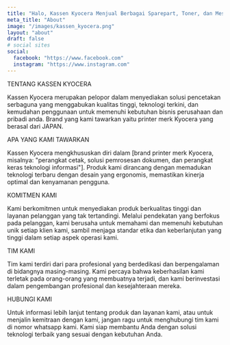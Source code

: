 ```yaml
---
title: "Halo, Kassen Kyocera Menjual Berbagai Sparepart, Toner, dan Mesin Kyocera"
meta_title: "About"
image: "/images/kassen_kyocera.png"
layout: "about"
draft: false
# social sites
social:
  facebook: "https://www.facebook.com"
  instagram: "https://www.instagram.com"
---
```


TENTANG KASSEN KYOCERA


Kassen Kyocera merupakan pelopor dalam menyediakan solusi pencetakan serbaguna yang menggabukan kualitas tinggi, teknologi terkini, dan kemudahan penggunaan untuk memenuhi kebutuhan bisnis perusahaan dan pribadi anda. Brand yang kami tawarkan yaitu printer merk Kyocera yang berasal dari JAPAN.

APA YANG KAMI TAWARKAN

Kassen Kyocera mengkhususkan diri dalam [brand printer merk Kyocera, misalnya: "perangkat cetak, solusi pemrosesan dokumen, dan perangkat keras teknologi informasi"]. Produk kami dirancang dengan memadukan teknologi terbaru dengan desain yang ergonomis, memastikan kinerja optimal dan kenyamanan pengguna.

KOMITMEN KAMI

Kami berkomitmen untuk menyediakan produk berkualitas tinggi dan layanan pelanggan yang tak tertandingi. Melalui pendekatan yang berfokus pada pelanggan, kami berusaha untuk memahami dan memenuhi kebutuhan unik setiap klien kami, sambil menjaga standar etika dan keberlanjutan yang tinggi dalam setiap aspek operasi kami.

TIM KAMI

Tim kami terdiri dari para profesional yang berdedikasi dan berpengalaman di bidangnya masing-masing. Kami percaya bahwa keberhasilan kami terletak pada orang-orang yang membuatnya terjadi, dan kami berinvestasi dalam pengembangan profesional dan kesejahteraan mereka.

HUBUNGI KAMI

Untuk informasi lebih lanjut tentang produk dan layanan kami, atau untuk menjalin kemitraan dengan kami, jangan ragu untuk menghubungi tim kami di nomor whatsapp kami. Kami siap membantu Anda dengan solusi teknologi terbaik yang sesuai dengan kebutuhan Anda.
